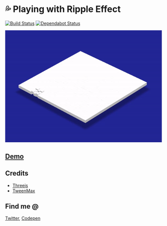 # 💦 Playing with Ripple Effect

[![Build Status](https://travis-ci.org/iondrimba/rain-drops.svg?branch=master)](https://travis-ci.org/iondrimba/rain-drops) [![Dependabot Status](https://api.dependabot.com/badges/status?host=github&repo=iondrimba/rain-drops)](https://dependabot.com)

![Image Title](https://raw.githubusercontent.com/iondrimba/images/master/raindrops.gif)

## [Demo](https://codepen.io/iondf_/full/MxbmGr)

## Credits

* [Threejs](https://threejs.org/)
* [TweenMax](https://greensock.com/tweenmax)

## Find me @

[Twitter](https://twitter.com/code__music), [Codepen](https://codepen.io/iondf_/)
